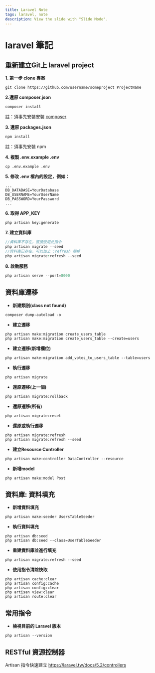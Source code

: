 ```yaml
---
title: Laravel Note
tags: laravel, note
description: View the slide with "Slide Mode".
---
```


# laravel 筆記
<!-- [TOC] -->
## 重新建立Git上 laravel project
**1. 第一步 clone 專案**
```
git clone https://github.com/username/someproject ProjectName
```
**2.還原 composer.json** 
```
composer install
```
註：須事先安裝安裝 [composer](https://getcomposer.org/)

**3. 還原 packages.json**
```
npm install
```
註：須事先安裝 npm

**4. 複製 .env.example .env**
```
cp .env.example .env
```
**5. 修改 .env 檔內的設定，例如：**
```
...
DB_DATABASE=YourDatabase
DB_USERNAME=YourUserName
DB_PASSWORD=YourPassword
...
```
**6. 取得 APP_KEY**
```
php artisan key:generate
```
**7. 建立資料庫**
```php
//資料庫不存在，直接使用此指令
php artisan migrate --seed
//資料庫已存在，可以加上 :refresh 刷掉
php artisan migrate:refresh --seed
```
**8. 啟動服務**
```php
php artisan serve --port=8000
```



## 資料庫遷移
* **新建類別(class not found)**
```
composer dump-autoload -o
```
* **建立遷移**
```
php artisan make:migration create_users_table
php artisan make:migration create_users_table --create=users
```
* **建立遷移(新增欄位)** 
```
php artisan make:migration add_votes_to_users_table --table=users
```
* **執行遷移**
```
php artisan migrate
```
* **還原遷移(上一個)**
```
php artisan migrate:rollback
```
* **還原遷移(所有)**
```
php artisan migrate:reset
```
* **還原或執行遷移** 
```
php artisan migrate:refresh
php artisan migrate:refresh --seed
```
* **建立Resource Controller** 
```
php artisan make:controller DataController --resource
```
* **新增model** 
```
php artisan make:model Post
```

## 資料庫: 資料填充
* **新增資料填充** 
```
php artisan make:seeder UsersTableSeeder
```
* **執行資料填充** 
```
php artisan db:seed        
php artisan db:seed --class=UserTableSeeder
```
* **重建資料庫並進行填充** 
```
php artisan migrate:refresh --seed
```
* **使用指令清除快取** 
```
php artisan cache:clear  
php artisan config:cache 
php artisan config:clear
php artisan view:clear
php artisan route:clear
```
## 常用指令
* **檢視目前的 Laravel 版本** 
```
php artisan --version
```

## RESTful 資源控制器

Artisan 指令快速建立
https://laravel.tw/docs/5.2/controllers